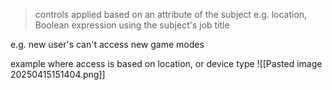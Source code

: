 >controls applied based on an attribute of the subject e.g. location, Boolean expression using the subject's job title 

e.g. new user's can't access new game modes

example where access is based on location, or device type 
![[Pasted image 20250415151404.png]]